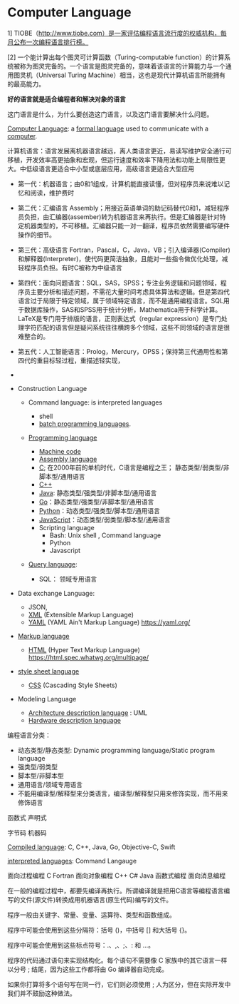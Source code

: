 # Computer Language

1] TIOBE（http://www.tiobe.com）是一家评估编程语言流行度的权威机构，每月公布一次编程语言排行榜。

[2] 一个能计算出每个图灵可计算函数（Turing-computable function）的计算系统被称为图灵完备的。一个语言是图灵完备的，意味着该语言的计算能力与一个通用图灵机（Universal Turing Machine）相当，这也是现代计算机语言所能拥有的最高能力。

**好的语言就是适合编程者和解决对象的语言**


这门语言是什么，为什么要创造这门语言，以及这门语言要解决什么问题。

[Computer Language](https://www.wikiwand.com/en/Computer_language):  a [formal language](https://www.wikiwand.com/en/Formal_language) used to communicate with a [computer](https://www.wikiwand.com/en/Computer).


计算机语言：语言发展离机器语言越远，离人类语言更近，易读写维护安全通行可移植，开发效率高更抽象和宏观，但运行速度和效率下降用法和功能上局限性更大。中低级语言更适合中小型或底层应用，高级语言更适合大型应用
* 第一代：机器语言；由0和1组成，计算机能直接读懂，但对程序员来说难以记忆和阅读，维护费时
* 第二代：汇编语言 Assembly；用接近英语单词的助记码替代0和1，减轻程序员负担，由汇编器(assember)转为机器语言来再执行。但是汇编器是针对特定机器类型的，不可移植。汇编器只能一对一翻译，程序员依然需要编写硬件操作的细节。
* 第三代：高级语言 Fortran，Pascal，C，Java，VB；引入编译器(Compiler)和解释器(Interpreter)，使代码更简洁抽象，且能对一些指令做优化处理，减轻程序员负担。有时C被称为中级语言
* 第四代：面向问题语言：SQL，SAS，SPSS；专注业务逻辑和问题领域，程序员主要分析和描述问题，不需花大量时间考虑具体算法和逻辑。但是第四代语言过于局限于特定领域，属于领域特定语言，而不是通用编程语言。SQL用于数据库操作，SAS和SPSS用于统计分析，Mathematica用于科学计算。LaTeX是专门用于排版的语言，正则表达式（regular expression）是专门处理字符匹配的语言但是疑问系统往往横跨多个领域，这些不同领域的语言是很难整合的。
* 第五代：人工智能语言：Prolog，Mercury，OPSS；保持第三代通用性和第四代的重目标轻过程，重描述轻实现，
* 


* Construction Language
  * Command language: is interpreted languages

    * shell
    * [batch programming languages](https://www.wikiwand.com/en/Batch_programming_language).
  * [Programming language](https://www.wikiwand.com/en/Programming_language)
  
    * [Machine code](https://www.wikiwand.com/en/Machine_code)
    * [Assembly language](https://www.wikiwand.com/en/Assembly_language)
    * [C](https://www.wikiwand.com/en/C_(programming_language)); 在2000年前的单机时代，C语言是编程之王； 静态类型/弱类型/非脚本型/通用语言
    * [C++](https://www.wikiwand.com/en/C++)
    * [Java](https://www.wikiwand.com/en/Java_(programming_language)): 静态类型/强类型/非脚本型/通用语言
    * [Go](https://www.wikiwand.com/en/Go_(programming_language))：静态类型/强类型/非脚本型/通用语言
    * [Python](https://www.wikiwand.com/en/Python_(programming_language))：动态类型/强类型/脚本型/通用语言
    * [JavaScript](https://www.wikiwand.com/en/JavaScript)：动态类型/弱类型/脚本型/通用语言
    * Scripting language
      * Bash: Unix shell , Command language
      * Python
      * Javascript
  * [Query language](https://www.wikiwand.com/en/Query_language): 
    * SQL： 领域专用语言
* Data exchange Language: 

  * JSON, 
  * [XML](https://www.wikiwand.com/en/XML) (Extensible Markup Language)
  * [YAML](https://www.wikiwand.com/en/YAML) (YAML Ain't Markup Language) https://yaml.org/
* [Markup language](https://www.wikiwand.com/en/Markup_language)

  * [HTML](https://www.wikiwand.com/en/HTML) (Hyper Text Markup Language) https://html.spec.whatwg.org/multipage/
* [style sheet language](https://www.wikiwand.com/en/Style_sheet_language)

  * [CSS](https://www.wikiwand.com/en/CSS) (Cascading Style Sheets)
* Modeling Language

  * [Architecture description language](https://www.wikiwand.com/en/Architecture_description_language) : UML
  * [Hardware description language](https://www.wikiwand.com/en/Hardware_description_language)



编程语言分类：

* 动态类型/静态类型: Dynamic programming language/Static program language 
* 强类型/弱类型
* 脚本型/非脚本型
* 通用语言/领域专用语言
* 不能用编译型/解释型来分类语言，编译型/解释型只用来修饰实现，而不用来修饰语言



函数式 声明式

字节码 机器码

[Compiled language](https://www.wikiwand.com/en/Compiled_language): C, C++, Java, Go, Objective-C, Swift

[interpreted languages](https://www.wikiwand.com/en/Interpreted_language): Command Langauge




面向过程编程
C
Fortran
面向对象编程
C++
C#
Java
函数式编程
面向消息编程



在一般的编程过程中，都要先编译再执行。所谓编译就是把用C语言等编程语言编写的文件(源文件)转换成用机器语言(原生代码)编写的文件。









程序一般由关键字、常量、变量、运算符、类型和函数组成。

程序中可能会使用到这些分隔符：括号 ()，中括号 [] 和大括号 {}。

程序中可能会使用到这些标点符号：.、,、;、: 和 …。

程序的代码通过语句来实现结构化。每个语句不需要像 C 家族中的其它语言一样以分号 ; 结尾，因为这些工作都将由 Go 编译器自动完成。

如果你打算将多个语句写在同一行，它们则必须使用 ; 人为区分，但在实际开发中我们并不鼓励这种做法。



